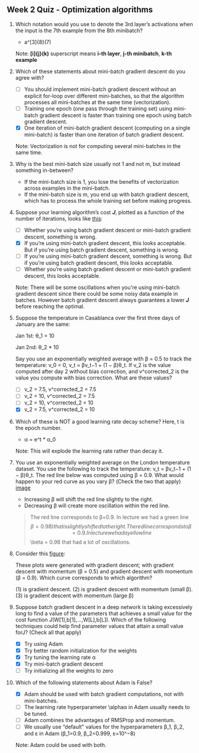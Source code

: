 ## Week 2 Quiz - Optimization algorithms

1. Which notation would you use to denote the 3rd layer’s activations when the input is the 7th example from the 8th minibatch?

    - a^\[3]\{8}\(7)
    
    Note: **[i]{j}(k)** superscript means **i-th layer**, **j-th minibatch**, **k-th example**
    
2. Which of these statements about mini-batch gradient descent do you agree with?

    - [ ] You should implement mini-batch gradient descent without an explicit for-loop over different mini-batches, so that the algorithm processes all mini-batches at the same time (vectorization).
    - [ ] Training one epoch (one pass through the training set) using mini-batch gradient descent is faster than training one epoch using batch gradient descent.
    - [x] One iteration of mini-batch gradient descent (computing on a single mini-batch) is faster than one iteration of batch gradient descent.
    
    Note: Vectorization is not for computing several mini-batches in the same time.
    
3. Why is the best mini-batch size usually not 1 and not m, but instead something in-between?

    - If the mini-batch size is 1, you lose the benefits of vectorization across examples in the mini-batch.
    - If the mini-batch size is m, you end up with batch gradient descent, which has to process the whole training set before making progress.
    
4. Suppose your learning algorithm’s cost ***J***, plotted as a function of the number of iterations, looks like [this](https://d3c33hcgiwev3.cloudfront.net/imageAssetProxy.v1/KIycr3grEeeJIwrF5BVsIg_f1c324824bd9220c7ee985cce1521404_cost.png?expiry=1558828800000&hmac=mYrDGYMnxnoc1NJ-kOLHh-IW-xMyti5UvS7YfREn-a8):

    - [ ] Whether you’re using batch gradient descent or mini-batch gradient descent, something is wrong.
    - [x] If you’re using mini-batch gradient descent, this looks acceptable. But if you’re using batch gradient descent, something is wrong.
    - [ ] If you’re using mini-batch gradient descent, something is wrong. But if you’re using batch gradient descent, this looks acceptable.
    - [ ] Whether you’re using batch gradient descent or mini-batch gradient descent, this looks acceptable.
    
    Note: There will be some oscillations when you're using mini-batch gradient descent since there could be some noisy data example in batches. However batch gradient descent always guarantees a lower ***J*** before reaching the optimal.
    
5. Suppose the temperature in Casablanca over the first three days of January are the same:

    Jan 1st: θ_1 = 10
    
    Jan 2nd: θ_2 * 10
    
    Say you use an exponentially weighted average with β = 0.5 to track the temperature: v_0 = 0, v_t = βv_t−1 + (1 − β)θ_t. If v_2 is the value computed after day 2 without bias correction, and v^corrected_2 is the value you compute with bias correction. What are these values?
    
    - [ ] v_2 = 7.5, v^corrected_2 = 7.5
    - [ ] v_2 = 10, v^corrected_2 = 7.5
    - [ ] v_2 = 10, v^corrected_2 = 10
    - [x] v_2 = 7.5, v^corrected_2 = 10
    
6. Which of these is NOT a good learning rate decay scheme? Here, t is the epoch number.

    - α = e^t * α_0
    
    Note: This will explode the learning rate rather than decay it.
    
7. You use an exponentially weighted average on the London temperature dataset. You use the following to track the temperature: v_t = βv_t−1 + (1 − β)θ_t. The red line below was computed using β = 0.9. What would happen to your red curve as you vary β? (Check the two that apply) [image](https://d3c33hcgiwev3.cloudfront.net/imageAssetProxy.v1/W0boqHgrEee6mw7xN92yoA_3a1f4052dc56969b5d7da4024a46836d_temp.png?expiry=1558828800000&hmac=Bp4aNItgCdX0WxRC-ARJiOeeASK5a5P0C6S19QzKPbk)

    - Increasing β will shift the red line slightly to the right.
    - Decreasing β will create more oscillation within the red line.
    > The red line corresponds to β=0.9. In lecture we had a green line $$\beta = 0.98) that is slightly shifted to the right. The red line corresponds to β=0.9. In lecture we had a yellow line $$\beta = 0.98 that had a lot of oscillations.
    
8. Consider this [figure](https://d3c33hcgiwev3.cloudfront.net/imageAssetProxy.v1/fv6gungsEeeJIwrF5BVsIg_6da8c45ffcd4075de23d8e93884937f1_GD.png?expiry=1558828800000&hmac=w4LjB_C7ElqxcO6vGjwx99zr9VRob5HWTDjHARnpEHc):

    These plots were generated with gradient descent; with gradient descent with momentum (β = 0.5) and gradient descent with momentum (β = 0.9). Which curve corresponds to which algorithm?

    (1) is gradient descent. (2) is gradient descent with momentum (small β). (3) is gradient descent with momentum (large β)

9. Suppose batch gradient descent in a deep network is taking excessively long to find a value of the parameters that achieves a small value for the cost function J(W[1],b[1],...,W[L],b[L]). Which of the following techniques could help find parameter values that attain a small value forJ? (Check all that apply)

    - [x] Try using Adam
    - [x] Try better random initialization for the weights
    - [x] Try tuning the learning rate α
    - [x] Try mini-batch gradient descent
    - [ ] Try initializing all the weights to zero

10. Which of the following statements about Adam is False? 

    - [x] Adam should be used with batch gradient computations, not with mini-batches.
    - [ ] The learning rate hyperparameter \alphaα in Adam usually needs to be tuned.
    - [ ] Adam combines the advantages of RMSProp and momentum.
    - [ ] We usually use “default” values for the hyperparameters β_1, β_2, and ε in Adam (β_1=0.9, β_2=0.999, ε=10^−8)
    
    Note: Adam could be used with both.
